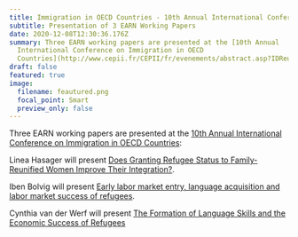 ```yaml
---
title: Immigration in OECD Countries - 10th Annual International Conference
subtitle: Presentation of 3 EARN Working Papers
date: 2020-12-08T12:30:36.176Z
summary: Three EARN working papers are presented at the [10th Annual
  International Conference on Immigration in OECD
  Countries](http://www.cepii.fr/CEPII/fr/evenements/abstract.asp?IDReu=521)
draft: false
featured: true
image:
  filename: feautured.png
  focal_point: Smart
  preview_only: false
---
```

Three EARN working papers are presented at the [10th Annual International Conference on Immigration in OECD Countries](http://www.cepii.fr/CEPII/fr/evenements/abstract.asp?IDReu=521): 

Linea Hasager will present [Does Granting Refugee Status to Family-Reunified Women Improve Their Integration?](http://www.cepii.fr/docs/files/reunions/communications/OECDimmigration/2020-10thAnnualConference/day2/Linea-Hasager.pdf). 

Iben Bolvig will present [Early labor market entry, language acquisition and labor market success of refugees](http://www.cepii.fr/docs/files/reunions/communications/OECDimmigration/2020-10thAnnualConference/day2/Iben-Bolvig.pdf).

Cynthia van der Werf will present [The Formation of Language Skills and the Economic Success of Refugees](http://www.cepii.fr/docs/files/reunions/communications/OECDimmigration/2020-10thAnnualConference/day2/Cynthia-van-der-Werf.pdf)


